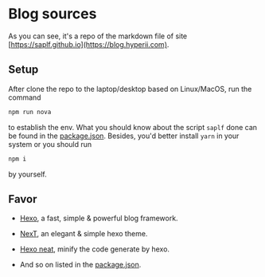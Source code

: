 # Blog sources

As you can see, it's a repo of the markdown file of site [https://saplf.github.io](https://blog.hyperii.com).

## Setup

After clone the repo to the laptop/desktop based on Linux/MacOS, run the command

```bash
npm run nova
```

to establish the env. What you should know about the script `saplf` done can be found in the [package.json](./package.json). Besides, you'd better install `yarn` in your system or you should run

```bash
npm i
```

by yourself.

## Favor

* [Hexo](https://hexo.io), a fast, simple & powerful blog framework.

* [NexT](https://github.com/theme-next/hexo-theme-next), an elegant & simple hexo theme.

* [Hexo neat](https://github.com/rozbo/hexo-neat), minify the code generate by hexo.

* And so on listed in the [package.json](./package.json).
